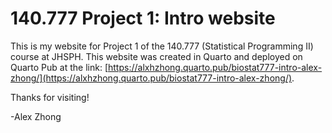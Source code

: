 # 140.777 Project 1: Intro website
This is my website for Project 1 of the 140.777 (Statistical Programming II) course at JHSPH. This website was created in Quarto and deployed on Quarto Pub at the link: [https://alxhzhong.quarto.pub/biostat777-intro-alex-zhong/](https://alxhzhong.quarto.pub/biostat777-intro-alex-zhong/).

Thanks for visiting! 

-Alex Zhong
